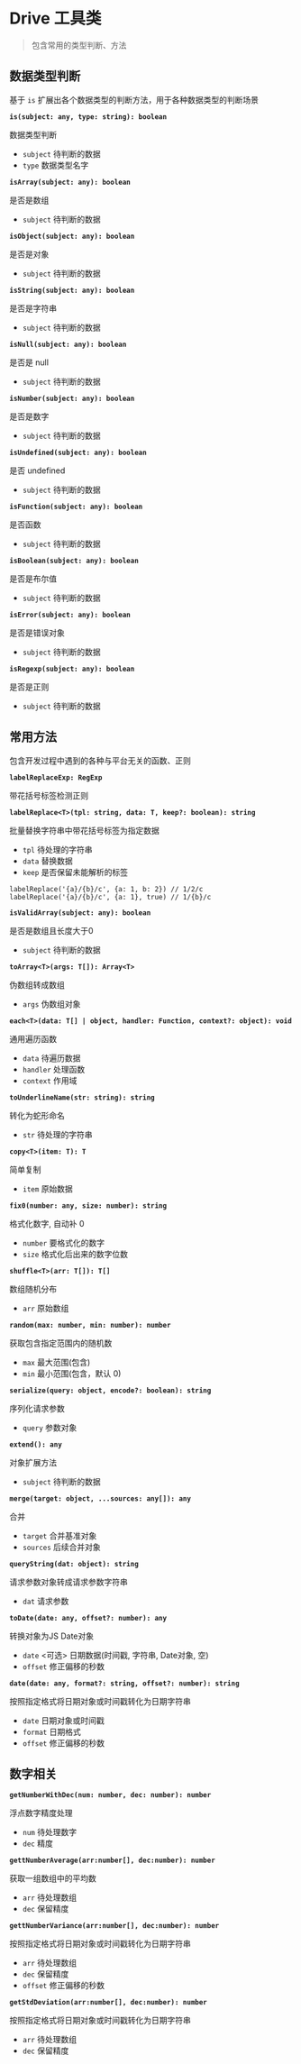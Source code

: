 # Drive 工具类

> 包含常用的类型判断、方法

## 数据类型判断
基于 `is` 扩展出各个数据类型的判断方法，用于各种数据类型的判断场景

__`is(subject: any, type: string): boolean`__

数据类型判断
- `subject` 待判断的数据
- `type`    数据类型名字


__`isArray(subject: any): boolean`__

是否是数组
- `subject` 待判断的数据


__`isObject(subject: any): boolean`__

是否是对象
- `subject` 待判断的数据


__`isString(subject: any): boolean`__

是否是字符串
- `subject` 待判断的数据


__`isNull(subject: any): boolean`__

是否是 null
- `subject` 待判断的数据

__`isNumber(subject: any): boolean`__

是否是数字
- `subject` 待判断的数据

__`isUndefined(subject: any): boolean`__

是否 undefined
- `subject` 待判断的数据

__`isFunction(subject: any): boolean`__

是否函数
- `subject` 待判断的数据

__`isBoolean(subject: any): boolean`__

是否是布尔值
- `subject` 待判断的数据

__`isError(subject: any): boolean`__

是否是错误对象
- `subject` 待判断的数据

__`isRegexp(subject: any): boolean`__

是否是正则
- `subject` 待判断的数据

## 常用方法
包含开发过程中遇到的各种与平台无关的函数、正则

__`labelReplaceExp: RegExp`__

带花括号标签检测正则


__`labelReplace<T>(tpl: string, data: T, keep?: boolean): string`__

批量替换字符串中带花括号标签为指定数据
- `tpl` 待处理的字符串
- `data` 替换数据
- `keep` 是否保留未能解析的标签
```tsx
labelReplace('{a}/{b}/c', {a: 1, b: 2}) // 1/2/c
labelReplace('{a}/{b}/c', {a: 1}, true) // 1/{b}/c
```

__`isValidArray(subject: any): boolean`__

是否是数组且长度大于0
- `subject` 待判断的数据


__`toArray<T>(args: T[]): Array<T>`__

伪数组转成数组
- `args` 伪数组对象


__`each<T>(data: T[] | object, handler: Function, context?: object): void`__

通用遍历函数
- `data` 待遍历数据
- `handler` 处理函数
- `context` 作用域


__`toUnderlineName(str: string): string`__

转化为蛇形命名
- `str` 待处理的字符串


__`copy<T>(item: T): T`__

简单复制
- `item` 原始数据


__`fix0(number: any, size: number): string`__

格式化数字, 自动补 0
- `number` 要格式化的数字
- `size` 格式化后出来的数字位数


__`shuffle<T>(arr: T[]): T[]`__

数组随机分布
- `arr` 原始数组

__`random(max: number, min: number): number`__

获取包含指定范围内的随机数
- `max` 最大范围(包含)
- `min` 最小范围(包含，默认 0)

__`serialize(query: object, encode?: boolean): string`__

序列化请求参数
- `query` 参数对象

__`extend(): any`__

对象扩展方法
- `subject` 待判断的数据

__`merge(target: object, ...sources: any[]): any`__

合并
- `target` 合并基准对象
- `sources` 后续合并对象

__`queryString(dat: object): string`__

请求参数对象转成请求参数字符串
- `dat` 请求参数

__`toDate(date: any, offset?: number): any`__

转换对象为JS Date对象
- `date` <可选> 日期数据(时间戳, 字符串, Date对象, 空)
- `offset` 修正偏移的秒数

__`date(date: any, format?: string, offset?: number): string`__

按照指定格式将日期对象或时间戳转化为日期字符串
- `date` 日期对象或时间戳
- `format` 日期格式
- `offset` 修正偏移的秒数

## 数字相关

__`getNumberWithDec(num: number, dec: number): number`__

浮点数字精度处理
- `num` 待处理数字
- `dec` 精度


__`gettNumberAverage(arr:number[], dec:number): number`__

获取一组数组中的平均数
- `arr` 待处理数组
- `dec` 保留精度


__`gettNumberVariance(arr:number[], dec:number): number`__

按照指定格式将日期对象或时间戳转化为日期字符串
- `arr` 待处理数组
- `dec` 保留精度
- `offset` 修正偏移的秒数


__`getStdDeviation(arr:number[], dec:number): number`__

按照指定格式将日期对象或时间戳转化为日期字符串
- `arr` 待处理数组
- `dec` 保留精度
